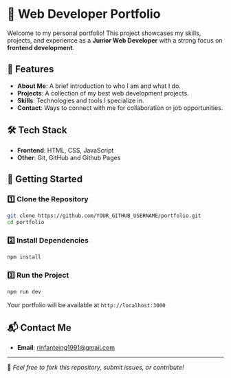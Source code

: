 # 🚀 Web Developer Portfolio

Welcome to my personal portfolio! This project showcases my skills, projects, and experience as a **Junior Web Developer** with a strong focus on **frontend development**.

## 🌟 Features

- **About Me**: A brief introduction to who I am and what I do.
- **Projects**: A collection of my best web development projects.
- **Skills**: Technologies and tools I specialize in.
- **Contact**: Ways to connect with me for collaboration or job opportunities.

## 🛠️ Tech Stack

- **Frontend**: HTML, CSS, JavaScript
- **Other**: Git, GitHub and Github Pages

## 🚀 Getting Started

### 1️⃣ Clone the Repository

```bash
git clone https://github.com/YOUR_GITHUB_USERNAME/portfolio.git
cd portfolio
```

### 2️⃣ Install Dependencies

```bash
npm install
```

### 3️⃣ Run the Project

```bash
npm run dev
```

Your portfolio will be available at `http://localhost:3000`

## 📬 Contact Me

- **Email**: rinfanteing1991@gmail.com

---

📌 _Feel free to fork this repository, submit issues, or contribute!_
